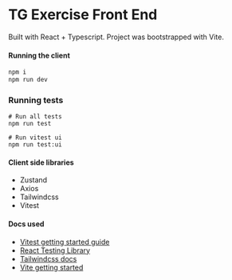 # TG Exercise Front End

Built with React + Typescript. Project was bootstrapped with Vite.

#### Running the client

```zsh
npm i
npm run dev
```

### Running tests

```
# Run all tests
npm run test

# Run vitest ui
npm run test:ui
```

#### Client side libraries

- Zustand
- Axios
- Tailwindcss
- Vitest

#### Docs used

- [Vitest getting started guide](https://vitest.dev/guide/)
- [React Testing Library](https://testing-library.com/docs/react-testing-library/intro/)
- [Tailwindcss docs](https://tailwindcss.com/)
- [Vite getting started](https://vitejs.dev/guide/)

